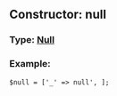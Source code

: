 ## Constructor: null  




### Type: [Null](../types/Null.md)


### Example:

```
$null = ['_' => null', ];
```